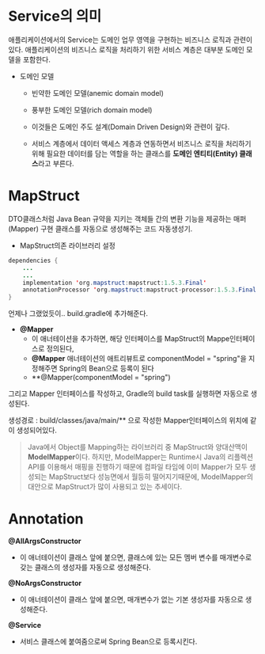 
# Service의 의미
애플리케이션에서의 Service는 도메인 업무 영역을 구현하는 비즈니스 로직과 관련이 있다.
애플리케이션의 비즈니스 로직을 처리하기 위한 서비스 계층은 대부분 도메인 모델을 포함한다.
* 도메인 모델
  * 빈약한 도메인 모델(anemic domain model)
  * 풍부한 도메인 모델(rich domain model)
  * 이것들은 도메인 주도 설계(Domain Driven Design)와 관련이 깊다.
  
  * 서비스 계층에서 데이터 액세스 계층과 연동하면서 비즈니스 로직을 처리하기 위해 필요한 데이터를 담는 역할을 하는 클래스를 **도메인 엔티티(Entity) 클래스**라고 부른다.




# MapStruct
DTO클래스처럼 Java Bean 규약을 지키는 객체들 간의 변환 기능을 제공하는 매퍼(Mapper) 구현 클래스를 자동으로 생성해주는 코드 자동생성기.

* MapStruct의존 라이브러리 설정
```java
dependencies {
	...
	...
	implementation 'org.mapstruct:mapstruct:1.5.3.Final'
	annotationProcessor 'org.mapstruct:mapstruct-processor:1.5.3.Final'
}
```

언제나 그랬었듯이..  build.gradle에 추가해준다.

* **@Mapper** 
  * 이 애너테이션을 추가하면, 해당 인터페이스를 MapStruct의 Mappe인터페이스로 정의된다,
  *  **@Mapper** 애너테이션의 애트리뷰트로 componentModel = "spring"을 지정해주면 Spring의 Bean으로 등록이 된다
  * **@Mapper(componentModel = "spring")

그리고 Mapper 인터페이스를 작성하고,
Gradle의 build task를 실행하면 자동으로 생성된다.

생성경로 : build/classes/java/main/** 으로 작성한 Mapper인터페이스의 위치에 같이 생성되어있다.


> Java에서 Object를 Mapping하는 라이브러리 중 MapStruct와 양대산맥이 **ModelMapper**이다.
하지만, ModelMapper는 Runtime시 Java의 리플렉션 API를 이용해서 매핑을 진행하기 때문에 컴파일 타임에 이미 Mapper가 모두 생성되는 MapStruct보다 성능면에서 월등히 떨어지기때문에, ModelMapper의 대안으로 MapStruct가 많이 사용되고 있는 추세이다.



# Annotation

**@AllArgsConstructor**
* 이 애너테이션이 클래스 앞에 붙으면, 클래스에 있는 모든 멤버 변수를 매개변수로 갖는 클래스의 생성자를 자동으로 생성해준다.

**@NoArgsConstructor**
* 이 애너테이션이 클래스 앞에 붙으면, 매개변수가 없는 기본 생성자를 자동으로 생성해준다.

**@Service**
* 서비스 클래스에 붙여줌으로써 Spring Bean으로 등록시킨다.
